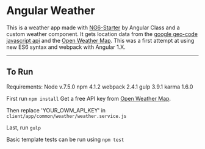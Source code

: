 Angular Weather
===================
This is a weather app made with [NG6-Starter](https://github.com/rdbruhn/NG6-starter) by Angular Class and a custom weather component. It gets location data from the [google geo-code javascript api](https://developers.google.com/maps/documentation/javascript/geocoding) and the [Open Weather Map](https://openweathermap.org/api). This was a first attempt at using new ES6 syntax and webpack with Angular 1.X.

----------

To Run
-------------
Requirements: 
Node v.7.5.0
npm 4.1.2
webpack 2.4.1
gulp 3.9.1
karma 1.6.0

First run `npm install`
Get a free API key from  [Open Weather Map](https://openweathermap.org/api). 

Then replace 'YOUR_OWM_API_KEY' in 
`client/app/common/weather/weather.service.js`

Last, run `gulp`

Basic template tests can be run using `npm test`
